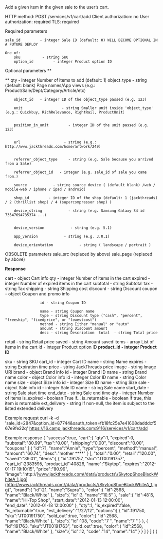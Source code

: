 Add a given item in the given sale to the user’s cart.

HTTP method: POST /services/v1/cart/add
Client authorization: no
User authorization: required
TLS: required

Required parameters


    sale_id         - integer Sale ID (default: 0) WILL BECOME OPTIONAL IN A FUTURE DEPLOY
    
    One of:
        sku          - string SKU
        option_id         - integer Product option ID
        

Optional parameters
**

**        qty          - integer Number of items to add (default: 1)
        object_type     - string (default: blank) Page names/App views (e.g.: Product/Sale/Dept/Category/Article/etc)

        object_id   - integer ID of the object_type passed (e.g. 123)

        unit                  - string Smaller unit inside 'object_type' (e.g.: Quickbuy, RichRelevance, RightRail, ProductUnit)


        position_in_unit         - integer ID of the unit passed (e.g. 123)


        url                    - string (e.g.: http://www.jackthreads.com/home/artwork/249)


        referrer_object_type     - string (e.g. Sale because you arrived from a Sale)

        referrer_object_id   - integer (e.g. sale_id of sale you came from.)

        source            - string source device ( (default blank) /web / mobile-web / iphone / ipad / android)

        shop_id         - integer ID of the shop (default: 1 (jackthreads) / 2 (thrillist shop) / 4 (supercompressor shop) )

        device_string            - string (e.g. Samsung Galaxy S4 id 73547694735374 ...)


        device_version            - string (e.g. 5.1)

        app_version            - string (e.g. 3.0.1)

        device_orientation            - string ( landscape / portrait )


OBSOLETE parameters
        sale_src               (replaced by above)        sale_page            (replaced by above)





**Response**

 cart  - object Cart info
  qty  - integer Number of items in the cart
  expired - integer Number of expired items in the cart
  subtotal - string Subtotal
  tax  - string Tax
  shipping - string Shipping cost
  discount - string Discount
                coupon - object Coupon and promo info


                    id - string Coupon ID

                    name - string Coupon name
                    type - string Discount type ("cash", "percent", "freeship", "fixedprice", or "lowestcost")
                    method - string Either "manual" or "auto"
                    amount - string Discount amount
                    desc - string Description  total  - string Total price
  retail  - string Retail price
  saved  - string Amount saved
  items  - array List of items in the cart
   id  - integer Product option ID
                        **product_id - integer Product ID**

   sku  - string SKU
                        cart_id - integer Cart ID
   name  - string Name
   expires - string Expiration time
   price  - string JackThreads price
   image  - string Image URI
   brand  - object Brand info
    id  - integer Brand ID
    name  - string Brand name
   color  - object Color info
    id  - integer Color ID
    name  - string Color name
   size  - object Size info
    id  - integer Size ID
    name  - string Size
   sale  - object Sale info
    id  - integer Sale ID
    name  - string Sale name
    start_date - string Sale start time
    end_date - string Sale end time
   qty  - integer Number of items
   is_expired - boolean True if...
   is_returnable - boolean If true, this item is returnable
   ext_delivery - string If non-null, the item is subject to the listed extended delivery

Example request
        curl -k -d 'sale_id=2847&option_id=87744&oauth_token=fb18fc25e7e41608dadddcf567e9fe22q' https://16.camp.jackthreads.com:9116/services/v1/cart/add

Example response
        {
   "success":true,
   "cart":{
      "qty":1,
      "expired":0,
      "subtotal":"80.99",
      "tax":"0.00",
      "shipping":"0.00",
      "discount":"0.00",
      "coupons":[
         {
            "id":71,
            "name":"Annie",
            "type":"percent",
            "method":"manual",
            "amount":"60.74",
            "desc":"mother ****"
         }
      ],
      "total":"0.00",
      "retail":"120.00",
      "saved":"39.01",
      "items":[
         {
            "id":191757,
            "sku":"JT00191757",
            "cart_id":2383595,
            "product_id":40826,
            "name":"Skytop",
            "expires":"2012-01-17 19:10:15",
            "price":"80.99",
            "image":"http:\/\/[www.jackthreads.com\/data\/products\/SkytopShoeBlackWhiteA_1.jpg](http://www.jackthreads.com//data//products//SkytopShoeBlackWhiteA_1.jpg)",
            "brand":{
               "id":21,
               "name":"Supra"
            },
            "color":{
               "id":2568,
               "name":"Black\/White"
            },
            "size":{
               "id":3,
               "name":"10.5"
            },
            "sale":{
               "id":4815,
               "name":"Hi-Top Shop",
               "start_date":"2012-01-13 12:00:00",
               "end_date":"2012-01-18 12:00:00"
            },
            "qty":1,
            "is_expired":false,
            "is_returnable":true,
            "est_delivery":"1\/27\/12",
            "options":[
               {
                  "id":191750,
                  "sku":"JT00191750",
                  "sold_out":true,
                  "color":{
                     "id":2568,
                     "name":"Black\/White"
                  },
                  "size":{
                     "id":108,
                     "code":"7 ",
                     "name":"7 "
                  }
               },
               {
                  "id":191763,
                  "sku":"JT00191763",
                  "sold_out":true,
                  "color":{
                     "id":2568,
                     "name":"Black\/White"
                  },
                  "size":{
                     "id":12,
                     "code":"14",
                     "name":"14"
                  }
               }
            ]
         }
      ]
   }
}